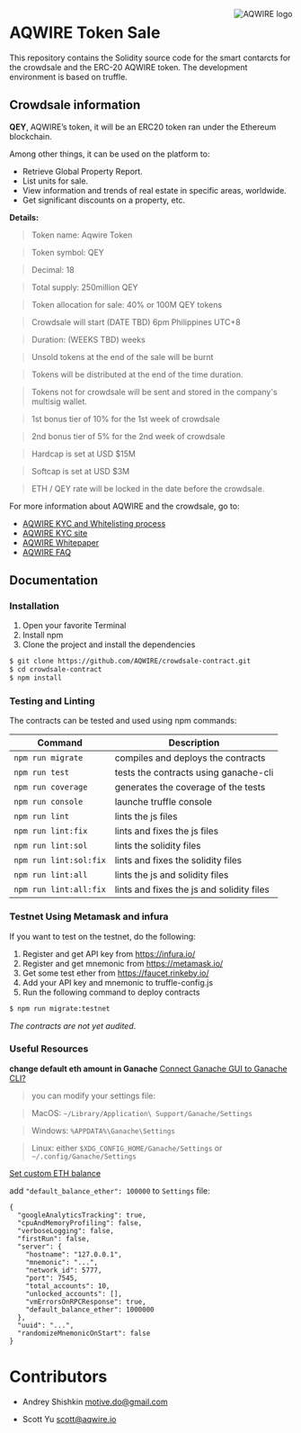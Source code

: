 <a href="https://aqwire.io/"><img src="https://cdn-images-1.medium.com/max/1000/1*oWcFukUctnjw0SHBWBSxEA.png" align="right" valign="top" alt="AQWIRE logo" /></a>

# AQWIRE Token Sale

This repository contains the Solidity source code for the smart contarcts for the crowdsale and the ERC-20 AQWIRE token. The development environment is based on truffle.

## Crowdsale information

**QEY**, AQWIRE’s token, it will be an ERC20 token ran under the Ethereum blockchain.

Among other things, it can be used on the platform to:

- Retrieve Global Property Report.
- List units for sale.
- View information and trends of real estate in specific areas, worldwide.
- Get significant discounts on a property, etc.

**Details:**
> Token name: Aqwire Token

> Token symbol: QEY

> Decimal: 18

> Total supply: 250million QEY

> Token allocation for sale: 40% or 100M QEY tokens

> Crowdsale will start (DATE TBD) 6pm Philippines UTC+8

> Duration: (WEEKS TBD) weeks

> Unsold tokens at the end of the sale will be burnt

> Tokens will be distributed at the end of the time duration.

> Tokens not for crowdsale will be sent and stored in the company's multisig wallet.

> 1st bonus tier of 10% for the 1st week of crowdsale

> 2nd bonus tier of 5% for the 2nd week of crowdsale

> Hardcap is set at USD $15M

> Softcap is set at USD $3M

> ETH / QEY rate will be locked in the date before the crowdsale.


For more information about AQWIRE and the crowdsale, go to:

- [AQWIRE KYC and Whitelisting process](https://medium.com/aqwire/https-medium-com-aqwire-aqwire-kyc-whitelisting-how-does-it-work-982cd51a8310)
- [AQWIRE KYC site](https://aqwire.io/kyc)
- [AQWIRE Whitepaper](https://aqwire.io/#whitepaper)
- [AQWIRE FAQ](https://medium.com/aqwire/https-medium-com-inno-91650-aqwire-frequently-asked-questions-e65555cb26eb)

## Documentation

### Installation 
1. Open your favorite Terminal 
2. Install npm
3. Clone the project and install the dependencies
```sh
$ git clone https://github.com/AQWIRE/crowdsale-contract.git
$ cd crowdsale-contract
$ npm install
```

### Testing and Linting
The contracts can be tested and used using npm commands:

| Command | Description |
| ------ | ------ |
| ``` npm run migrate ``` | compiles and deploys the contracts |
| ``` npm run test ``` | tests the contracts using ganache-cli |
| ``` npm run coverage ``` | generates the coverage of the tests |
| ``` npm run console ``` | launche truffle console |
| ``` npm run lint ``` | lints the js files |
| ``` npm run lint:fix ``` | lints and fixes the js files  |
| ``` npm run lint:sol ``` | lints the solidity files |
| ``` npm run lint:sol:fix ``` | lints and fixes the solidity files |
| ``` npm run lint:all ``` | lints the js and solidity files |
| ``` npm run lint:all:fix ``` | lints and fixes the js and solidity files |


### Testnet Using Metamask and infura
If you want to test on the testnet, do the following:

1. Register and get API key from https://infura.io/
2. Register and get mnemonic from https://metamask.io/
3. Get some test ether from https://faucet.rinkeby.io/
4. Add your API key and mnemonic to truffle-config.js
5. Run the following command to deploy contracts
```sh
$ npm run migrate:testnet
```

*The contracts are not yet audited*. 

### Useful Resources
**change default eth amount in Ganache**
[Connect Ganache GUI to Ganache CLI? ](https://github.com/trufflesuite/ganache/issues/322)
> you can modify your settings file:

> MacOS: `~/Library/Application\ Support/Ganache/Settings`

> Windows: `%APPDATA%\Ganache\Settings`

> Linux: either `$XDG_CONFIG_HOME/Ganache/Settings` or `~/.config/Ganache/Settings`

[Set custom ETH balance](https://github.com/trufflesuite/ganache/issues/84)

add `"default_balance_ether": 100000` to `Settings` file:
```
{
  "googleAnalyticsTracking": true,
  "cpuAndMemoryProfiling": false,
  "verboseLogging": false,
  "firstRun": false,
  "server": {
    "hostname": "127.0.0.1",
    "mnemonic": "...",
    "network_id": 5777,
    "port": 7545,
    "total_accounts": 10,
    "unlocked_accounts": [],
    "vmErrorsOnRPCResponse": true,
    "default_balance_ether": 1000000
  },
  "uuid": "...",
  "randomizeMnemonicOnStart": false
}
```

# Contributors

* Andrey Shishkin <motive.do@gmail.com>
* Scott Yu <scott@aqwire.io>


   [truffle]: <http://truffleframework.com/>


